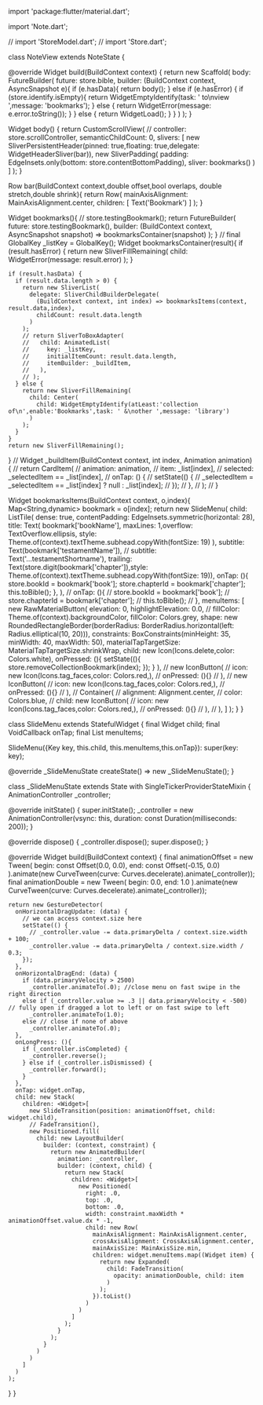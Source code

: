 import 'package:flutter/material.dart';


import 'Note.dart';

// import 'StoreModel.dart';
// import 'Store.dart';

class NoteView extends NoteState {

  @override
  Widget build(BuildContext context) {
    return new Scaffold(
      body: FutureBuilder(
        future: store.bible,
        builder: (BuildContext context, AsyncSnapshot e){
          if (e.hasData){
            return body();
          } else if (e.hasError) {
            if (store.identify.isEmpty){
              return WidgetEmptyIdentify(task: ' to\nview ',message: 'bookmarks');
            } else {
              return WidgetError(message: e.error.toString());
            }
          } else {
            return WidgetLoad();
          }
        }
      )
    );
  }

  Widget body() {
    return CustomScrollView(
      // controller: store.scrollController,
      semanticChildCount: 0,
      slivers: <Widget>[
        new SliverPersistentHeader(pinned: true,floating: true,delegate: WidgetHeaderSliver(bar)),
        new SliverPadding(
          padding: EdgeInsets.only(bottom: store.contentBottomPadding),
          sliver: bookmarks()
        )
      ]
    );
  }

  Row bar(BuildContext context,double offset,bool overlaps, double stretch,double shrink){
    return Row(
      mainAxisAlignment: MainAxisAlignment.center,
      children: <Widget>[
        Text('Bookmark')
      ]
    );
  }

  Widget bookmarks(){
    // store.testingBookmark();
    return FutureBuilder(
      future: store.testingBookmark(),
      builder: (BuildContext context, AsyncSnapshot<List> snapshot) => bookmarksContainer(snapshot)
    );
  }
  // final GlobalKey<AnimatedListState> _listKey = GlobalKey<AnimatedListState>();
  Widget bookmarksContainer(result){
    if (result.hasError) {
      return new SliverFillRemaining(
        child: WidgetError(message: result.error)
      );
    }

    if (result.hasData) {
      if (result.data.length > 0) {
        return new SliverList(
          delegate: SliverChildBuilderDelegate(
            (BuildContext context, int index) => bookmarksItems(context, result.data,index),
            childCount: result.data.length
          )
        );
        // return SliverToBoxAdapter(
        //   child: AnimatedList(
        //     key: _listKey,
        //     initialItemCount: result.data.length,
        //     itemBuilder: _buildItem,
        //   ),
        // );
      } else {
        return new SliverFillRemaining(
          child: Center(
            child: WidgetEmptyIdentify(atLeast:'collection of\n',enable:'Bookmarks',task: ' &\nother ',message: 'library')
          )
        );
      }
    }
    return new SliverFillRemaining();
  }
  // Widget _buildItem(BuildContext context, int index, Animation<double> animation) {
  //   return CardItem(
  //     animation: animation,
  //     item: _list[index],
  //     selected: _selectedItem == _list[index],
  //     onTap: () {
  //       setState(() {
  //         _selectedItem = _selectedItem == _list[index] ? null : _list[index];
  //       });
  //     },
  //   );
  // }

  Widget bookmarksItems(BuildContext context, o,index){
    Map<String,dynamic> bookmark = o[index];
    return new SlideMenu(
      child: ListTile(
        dense: true,
        contentPadding: EdgeInsets.symmetric(horizontal: 28),
        title: Text(
          bookmark['bookName'],
          maxLines: 1,overflow: TextOverflow.ellipsis,
          style: Theme.of(context).textTheme.subhead.copyWith(fontSize: 19)
        ),
        subtitle: Text(bookmark['testamentName']),
        // subtitle: Text('...testamentShortname'),
        trailing: Text(store.digit(bookmark['chapter']),style: Theme.of(context).textTheme.subhead.copyWith(fontSize: 19)),
        onTap: (){
          store.bookId = bookmark['book'];
          store.chapterId = bookmark['chapter'];
          this.toBible();
        },
      ),
      // onTap: (){
      //   store.bookId = bookmark['book'];
      //   store.chapterId = bookmark['chapter'];
      //   this.toBible();
      // },
      menuItems: <Widget>[
        new RawMaterialButton(
          elevation: 0,
          highlightElevation: 0.0,
          // fillColor: Theme.of(context).backgroundColor,
          fillColor: Colors.grey,
          shape: new RoundedRectangleBorder(borderRadius: BorderRadius.horizontal(left: Radius.elliptical(10, 20))),
          constraints: BoxConstraints(minHeight: 35, minWidth: 40, maxWidth: 50),
          materialTapTargetSize: MaterialTapTargetSize.shrinkWrap,
          child: new Icon(Icons.delete,color: Colors.white),
          onPressed: (){
            setState((){
              store.removeCollectionBookmark(index);
            });
          }
        ),
        // new IconButton(
        //   icon: new Icon(Icons.tag_faces,color: Colors.red,),
        //   onPressed: (){}
        // ),
        // new IconButton(
        //   icon: new Icon(Icons.tag_faces,color: Colors.red,),
        //   onPressed: (){}
        // ),
        // Container(
        //   alignment: Alignment.center,
        //   color: Colors.blue,
        //   child: new IconButton(
        //     icon: new Icon(Icons.tag_faces,color: Colors.red,),
        //     onPressed: (){}
        //   ),
        // ),
      ]
    );
  }
}


class SlideMenu extends StatefulWidget {
  final Widget child;
  final VoidCallback onTap;
  final List<Widget> menuItems;

  SlideMenu({Key key, this.child, this.menuItems,this.onTap}): super(key: key);

  @override
  _SlideMenuState createState() => new _SlideMenuState();
}

class _SlideMenuState extends State<SlideMenu> with SingleTickerProviderStateMixin {
  AnimationController _controller;

  @override
  initState() {
    super.initState();
    _controller = new AnimationController(vsync: this, duration: const Duration(milliseconds: 200));
  }

  @override
  dispose() {
    _controller.dispose();
    super.dispose();
  }

  @override
  Widget build(BuildContext context) {
    final animationOffset = new Tween(
      begin: const Offset(0.0, 0.0),
      end: const Offset(-0.15, 0.0)
    ).animate(new CurveTween(curve: Curves.decelerate).animate(_controller));
    final animationDouble = new Tween<double>(
      begin: 0.0,
      end: 1.0
    ).animate(new CurveTween(curve: Curves.decelerate).animate(_controller));

    return new GestureDetector(
      onHorizontalDragUpdate: (data) {
        // we can access context.size here
        setState(() {
          // _controller.value -= data.primaryDelta / context.size.width  + 100;
          _controller.value -= data.primaryDelta / context.size.width / 0.3;
        });
      },
      onHorizontalDragEnd: (data) {
        if (data.primaryVelocity > 2500)
          _controller.animateTo(.0); //close menu on fast swipe in the right direction
        else if (_controller.value >= .3 || data.primaryVelocity < -500) // fully open if dragged a lot to left or on fast swipe to left
          _controller.animateTo(1.0);
        else // close if none of above
          _controller.animateTo(.0);
      },
      onLongPress: (){
        if (_controller.isCompleted) {
          _controller.reverse();
        } else if (_controller.isDismissed) {
          _controller.forward();
        }
      },
      onTap: widget.onTap,
      child: new Stack(
        children: <Widget>[
          new SlideTransition(position: animationOffset, child: widget.child),
          // FadeTransition(),
          new Positioned.fill(
            child: new LayoutBuilder(
              builder: (context, constraint) {
                return new AnimatedBuilder(
                  animation: _controller,
                  builder: (context, child) {
                    return new Stack(
                      children: <Widget>[
                        new Positioned(
                          right: .0,
                          top: .0,
                          bottom: .0,
                          width: constraint.maxWidth * animationOffset.value.dx * -1,
                          child: new Row(
                            mainAxisAlignment: MainAxisAlignment.center,
                            crossAxisAlignment: CrossAxisAlignment.center,
                            mainAxisSize: MainAxisSize.min,
                            children: widget.menuItems.map((Widget item) {
                              return new Expanded(
                                child: FadeTransition(
                                  opacity: animationDouble, child: item
                                )
                              );
                            }).toList()
                          )
                        )
                      ]
                    );
                  }
                );
              }
            )
          )
        ]
      )
    );
  }
}